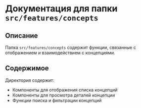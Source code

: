 # Документация для папки `src/features/concepts`

## Описание
Папка `src/features/concepts` содержит функции, связанные с отображением и взаимодействием с концепциями.

## Содержимое
Директория содержит:

- Компоненты для отображения списка концепций
- Компоненты для просмотра деталей концепции
- Функции поиска и фильтрации концепций